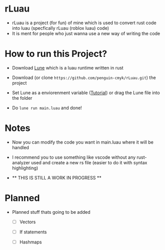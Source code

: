 # rLuau
- rLuau is a project (for fun) of mine which is used to convert rust code into luau (specfically rLuau (roblox luau) code)
- It is ment for people who just wanna use a new way of writing the code
# How to run this Project?
- Download [Lune](https://github.com/lune-org/lune) which is a luau runtime written in rust
- Download (or clone `https://github.com/penguin-cmyk/rLuau.git`) the project

- Set Lune as a enviorenment variable ([Tutorial](https://www.youtube.com/watch?v=Z2k7ZBMZT3Y)) or drag the Lune file into the folder
- Do `lune run main.luau` and done!

# Notes
- Now you can modify the code you want in main.luau where it will be handled
- I recommend you to use something like vscode without any rust-analyzer used and create a new rs file (easier to do it with syntax highlighting)

- ** THIS IS STILL A WORK IN PROGRESS **

# Planned
- Planned stuff thats going to be added
  - [ ] Vectors
  - [ ] If statements
  - [ ] Hashmaps
    
